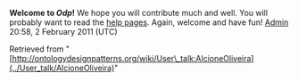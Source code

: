 __Welcome to _Odp_!__ We hope you will contribute much and well. 
You will probably want to read the [help pages](http://ontologydesignpatterns.org/wiki/Help:Contents "Help:Contents"). Again, welcome and have fun! [Admin](../User/ValentinaPresutti "User:ValentinaPresutti") 20:58, 2 February 2011 (UTC)





Retrieved from "[http://ontologydesignpatterns.org/wiki/User\_talk:AlcioneOliveira](../User_talk/AlcioneOliveira)"